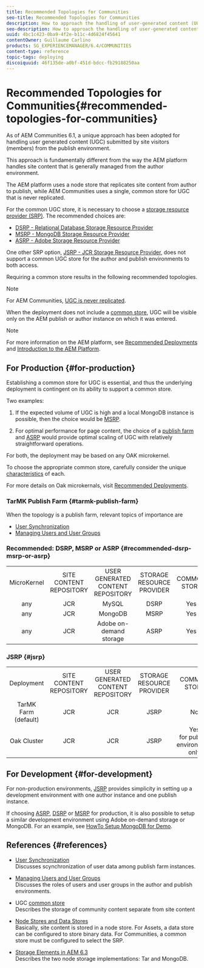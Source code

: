 ```yaml
---
title: Recommended Topologies for Communities
seo-title: Recommended Topologies for Communities
description: How to approach the handling of user-generated content (UGC)
seo-description: How to approach the handling of user-generated content (UGC)
uuid: 4bc1c423-0ba9-4f2e-b11c-4d6824f45641
contentOwner: Guillaume Carlino
products: SG_EXPERIENCEMANAGER/6.4/COMMUNITIES
content-type: reference
topic-tags: deploying
discoiquuid: 46f135de-a0bf-451d-bdcc-fb29188250aa
---
```


# Recommended Topologies for Communities{#recommended-topologies-for-communities}

As of AEM Communities 6.1, a unique approach has been adopted for handling user generated content (UGC) submitted by site visitors (members) from the publish environment.

This approach is fundamentally different from the way the AEM platform handles site content that is generally managed from the author environment.

The AEM platform uses a node store that replicates site content from author to publish, while AEM Communities uses a single, common store for UGC that is never replicated.

For the common UGC store, it is necessary to choose a [storage resource provider (SRP)](/help/communities/working-with-srp.md). The recommended choices are:

* [DSRP - Relational Database Storage Resource Provider](/help/communities/dsrp.md)
* [MSRP - MongoDB Storage Resource Provider](/help/communities/msrp.md)
* [ASRP - Adobe Storage Resource Provider](/help/communities/asrp.md)

One other SRP option, [JSRP - JCR Storage Resource Provider](/help/communities/jsrp.md), does not support a common UGC store for the author and publish environments to both access.

Requiring a common store results in the following recommended topologies.

>[!NOTE]
>
>For AEM Communities, [UGC is never replicated](/help/communities/working-with-srp.md#ugc-never-replicated). 
>
>When the deployment does not include a [common store](/help/communities/working-with-srp.md), UGC will be visible only on the AEM publish or author instance on which it was entered.

>[!NOTE]
>
>For more information on the AEM platform, see [Recommended Deployments](/help/sites-deploying/recommended-deploys.md) and [Introduction to the AEM Platform](/help/sites-deploying/data-store-config.md).

## For Production {#for-production}

Establishing a common store for UGC is essential, and thus the underlying deployment is contingent on its ability to support a common store.

Two examples:

1) If the expected volume of UGC is high and a local MongoDB instance is possible, then the choice would be [MSRP](/help/communities/msrp.md).

2) For optimal performance for page content, the choice of a [publish farm](/help/sites-deploying/recommended-deploys.md#tarmk-farm) and [ASRP](/help/communities/asrp.md) would provide optimal scaling of UGC with relatively straightforward operations.

For both, the deployment may be based on any OAK microkernel.

To choose the appropriate common store, carefully consider the unique [characteristics](/help/communities/working-with-srp.md#srpoptionscharacteristics) of each.

For more details on Oak microkernals, visit [Recommended Deployments](/help/sites-deploying/recommended-deploys.md).

### TarMK Publish Farm {#tarmk-publish-farm}

When the topology is a publish farm, relevant topics of importance are

* [User Synchronization](/help/communities/sync.md)
* [Managing Users and User Groups](/help/communities/users.md)

### Recommended: DSRP, MSRP or ASRP {#recommended-dsrp-msrp-or-asrp}

<table> 
 <tbody>
  <tr>
   <td style="text-align: center;">MicroKernel</td> 
   <td style="text-align: center;">SITE CONTENT<br /> REPOSITORY</td> 
   <td style="text-align: center;">USER GENERATED CONTENT<br /> REPOSITORY</td> 
   <td style="text-align: center;">STORAGE RESOURCE PROVIDER</td> 
   <td style="text-align: center;">COMMON STORE </td> 
  </tr>
  <tr>
   <td style="text-align: center;">any</td> 
   <td style="text-align: center;">JCR</td> 
   <td style="text-align: center;">MySQL</td> 
   <td style="text-align: center;">DSRP</td> 
   <td style="text-align: center;">Yes</td> 
  </tr>
  <tr>
   <td style="text-align: center;">any</td> 
   <td style="text-align: center;">JCR</td> 
   <td style="text-align: center;">MongoDB</td> 
   <td style="text-align: center;">MSRP</td> 
   <td style="text-align: center;">Yes</td> 
  </tr>
  <tr>
   <td style="text-align: center;">any</td> 
   <td style="text-align: center;">JCR</td> 
   <td style="text-align: center;">Adobe on-demand<br /> storage</td> 
   <td style="text-align: center;">ASRP</td> 
   <td style="text-align: center;">Yes</td> 
  </tr>
 </tbody>
</table>

### JSRP {#jsrp}

<table> 
 <tbody>
  <tr>
   <td style="text-align: center;">Deployment</td> 
   <td style="text-align: center;">SITE CONTENT<br /> REPOSITORY</td> 
   <td style="text-align: center;">USER GENERATED CONTENT<br /> REPOSITORY</td> 
   <td style="text-align: center;">STORAGE RESOURCE PROVIDER</td> 
   <td style="text-align: center;">COMMON STORE </td> 
  </tr>
  <tr>
   <td style="text-align: center;">TarMK Farm (default)</td> 
   <td style="text-align: center;">JCR</td> 
   <td style="text-align: center;">JCR</td> 
   <td style="text-align: center;">JSRP</td> 
   <td style="text-align: center;">No<br /> </td> 
  </tr>
  <tr>
   <td style="text-align: center;">Oak Cluster</td> 
   <td style="text-align: center;">JCR</td> 
   <td style="text-align: center;">JCR</td> 
   <td style="text-align: center;">JSRP</td> 
   <td style="text-align: center;">Yes<br /> for publish environment only</td> 
  </tr>
 </tbody>
</table>

## For Development {#for-development}

For non-production environments, [JSRP](/help/communities/jsrp.md) provides simplicity in setting up a development environment with one author instance and one publish instance.

If choosing [ASRP](/help/communities/asrp.md), [DSRP](/help/communities/dsrp.md) or [MSRP](/help/communities/msrp.md) for production, it is also possible to setup a similar development environment using Adobe on-demand storage or MongoDB. For an example, see [HowTo Setup MongoDB for Demo](/help/communities/demo-mongo.md).

## References {#references}

* [User Synchronization](/help/communities/sync.md)  
  Discusses scynchronization of user data among publish farm instances.

* [Managing Users and User Groups](/help/communities/users.md)  
  Discusses the roles of users and user groups in the author and publish environments.

* UGC [common store](/help/communities/working-with-srp.md)  
  Describes the storage of community content separate from site content

* [Node Stores and Data Stores](/help/sites-deploying/data-store-config.md)  
  Basically, site content is stored in a node store. For Assets, a data store can be configured to store binary data. For Communities, a common store must be configured to select the SRP.

* [Storage Elements in AEM 6.3](/help/sites-deploying/storage-elements-in-aem-6.md)  
  Describes the two node storage implementations: Tar and MongoDB.

